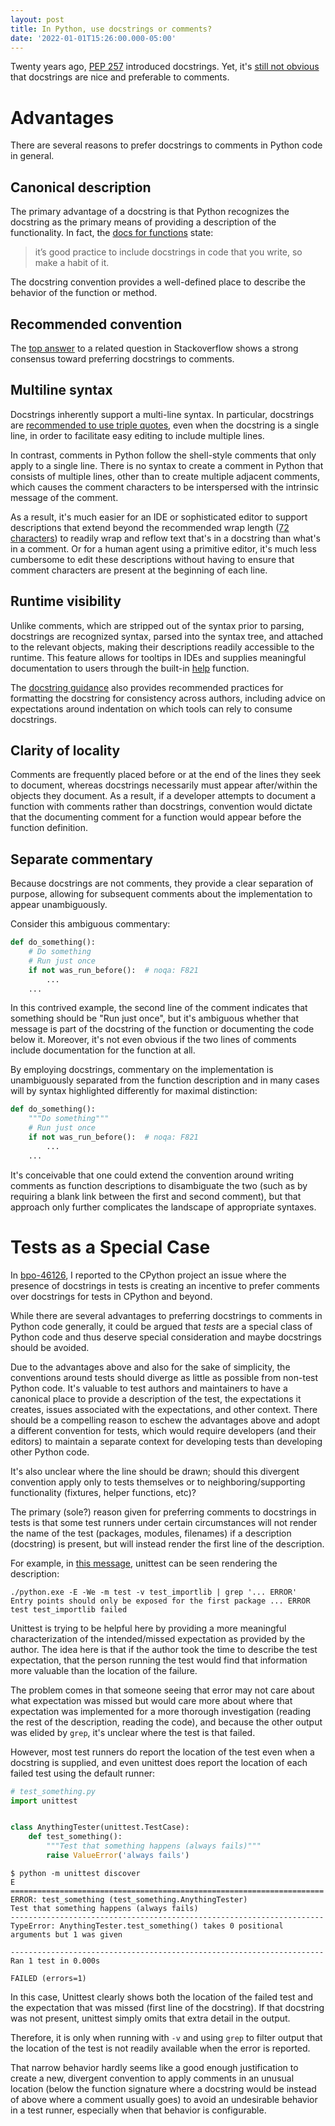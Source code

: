 ```yaml
---
layout: post
title: In Python, use docstrings or comments?
date: '2022-01-01T15:26:00.000-05:00'
---
```


Twenty years ago, [PEP 257](https://www.python.org/dev/peps/pep-0257/) introduced docstrings. Yet, it's [still not obvious](https://bugs.python.org/msg409159) that docstrings are nice and preferable to comments.

# Advantages

There are several reasons to prefer docstrings to comments in Python code in general.

## Canonical description

The primary advantage of a docstring is that Python recognizes the docstring as the primary means of providing a description of the functionality. In fact, the [docs for functions](https://docs.python.org/3/tutorial/controlflow.html#defining-functions) state:

> it’s good practice to include docstrings in code that you write, so make a habit of it.

The docstring convention provides a well-defined place to describe the behavior of the function or method.

## Recommended convention

The [top answer](https://stackoverflow.com/a/2357251/70170) to a related question in Stackoverflow shows a strong consensus toward preferring docstrings to comments.

## Multiline syntax

Docstrings inherently support a multi-line syntax. In particular, docstrings are [recommended to use triple quotes](https://www.python.org/dev/peps/pep-0257/#id9), even when the docstring is a single line, in order to facilitate easy editing to include multiple lines.

In contrast, comments in Python follow the shell-style comments that only apply to a single line. There is no syntax to create a comment in Python that consists of multiple lines, other than to create multiple adjacent comments, which causes the comment characters to be interspersed with the intrinsic message of the comment.

As a result, it's much easier for an IDE or sophisticated editor to support descriptions that extend beyond the recommended wrap length ([72 characters](https://www.python.org/dev/peps/pep-0008/#id17)) to readily wrap and reflow text that's in a docstring than what's in a comment. Or for a human agent using a primitive editor, it's much less cumbersome to edit these descriptions without having to ensure that comment characters are present at the beginning of each line.

## Runtime visibility

Unlike comments, which are stripped out of the syntax prior to parsing, docstrings are recognized syntax, parsed into the syntax tree, and attached to the relevant objects, making their descriptions readily accessible to the runtime. This feature allows for tooltips in IDEs and supplies meaningful documentation to users through the built-in [help](https://docs.python.org/3/library/functions.html#help) function.

The [docstring guidance](https://docs.python.org/3/tutorial/controlflow.html#documentation-strings) also provides recommended practices for formatting the docstring for consistency across authors, including advice on expectations around indentation on which tools can rely to consume docstrings.

## Clarity of locality

Comments are frequently placed before or at the end of the lines they seek to document, whereas docstrings necessarily must appear after/within the objects they document. As a result, if a developer attempts to document a function with comments rather than docstrings, convention would dictate that the documenting comment for a function would appear before the function definition.

## Separate commentary

Because docstrings are not comments, they provide a clear separation of purpose, allowing for subsequent comments about the implementation to appear unambiguously.

Consider this ambiguous commentary:

```python
def do_something():
    # Do something
    # Run just once
    if not was_run_before():  # noqa: F821
        ...
    ...
```

In this contrived example, the second line of the comment indicates that something should be "Run just once", but it's ambiguous whether that message is part of the docstring of the function or documenting the code below it. Moreover, it's not even obvious if the two lines of comments include documentation for the function at all.

By employing docstrings, commentary on the implementation is unambiguously separated from the function description and in many cases will by syntax highlighted differently for maximal distinction:

```python
def do_something():
    """Do something"""
    # Run just once
    if not was_run_before():  # noqa: F821
        ...
    ...
```

It's conceivable that one could extend the convention around writing comments as function descriptions to disambiguate the two (such as by requiring a blank link between the first and second comment), but that approach only further complicates the landscape of appropriate syntaxes.

# Tests as a Special Case

In [bpo-46126](https://bugs.python.org/issue46126), I reported to the CPython project an issue where the presence of docstrings in tests is creating an incentive to prefer comments over docstrings for tests in CPython and beyond.

While there are several advantages to preferring docstrings to comments in Python code generally, it could be argued that _tests_ are a special class of Python code and thus deserve special consideration and maybe docstrings should be avoided.

Due to the advantages above and also for the sake of simplicity, the conventions around tests should diverge as little as possible from non-test Python code. It's valuable to test authors and maintainers to have a canonical place to provide a description of the test, the expectations it creates, issues associated with the expectations, and other context. There should be a compelling reason to eschew the advantages above and adopt a different convention for tests, which would require developers (and their editors) to maintain a separate context for developing tests than developing other Python code.

It's also unclear where the line should be drawn; should this divergent convention apply only to tests themselves or to neighboring/supporting functionality (fixtures, helper functions, etc)?

The primary (sole?) reason given for preferring comments to docstrings in tests is that some test runners under certain circumstances will not render the name of the test (packages, modules, filenames) if a description (docstring) is present, but will instead render the first line of the description.

For example, in [this message](https://bugs.python.org/issue46126#msg408882), unittest can be seen rendering the description:

```
./python.exe -E -We -m test -v test_importlib | grep '... ERROR'
Entry points should only be exposed for the first package ... ERROR
test test_importlib failed
```

Unittest is trying to be helpful here by providing a more meaningful characterization of the intended/missed expectation as provided by the author. The idea here is that if the author took the time to describe the test expectation, that the person running the test would find that information more valuable than the location of the failure.

The problem comes in that someone seeing that error may not care about what expectation was missed but would care more about where that expectation was implemented for a more thorough investigation (reading the rest of the description, reading the code), and because the other output was elided by `grep`, it's unclear where the test is that failed.

However, most test runners do report the location of the test even when a docstring is supplied, and even unittest does report the location of each failed test using the default runner:

```python
# test_something.py
import unittest


class AnythingTester(unittest.TestCase):
    def test_something():
        """Test that something happens (always fails)"""
        raise ValueError('always fails')
```

```
$ python -m unittest discover
E
======================================================================
ERROR: test_something (test_something.AnythingTester)
Test that something happens (always fails)
----------------------------------------------------------------------
TypeError: AnythingTester.test_something() takes 0 positional arguments but 1 was given

----------------------------------------------------------------------
Ran 1 test in 0.000s

FAILED (errors=1)
```

In this case, Unittest clearly shows both the location of the failed test and the expectation that was missed (first line of the docstring). If that docstring was not present, unittest simply omits that extra detail in the output.

Therefore, it is only when running with `-v` and using `grep` to filter output that the location of the test is not readily available when the error is reported.

That narrow behavior hardly seems like a good enough justification to create a new, divergent convention to apply comments in an unusual location (below the function signature where a docstring would be instead of above where a comment usually goes) to avoid an undesirable behavior in a test runner, especially when that behavior is configurable.
